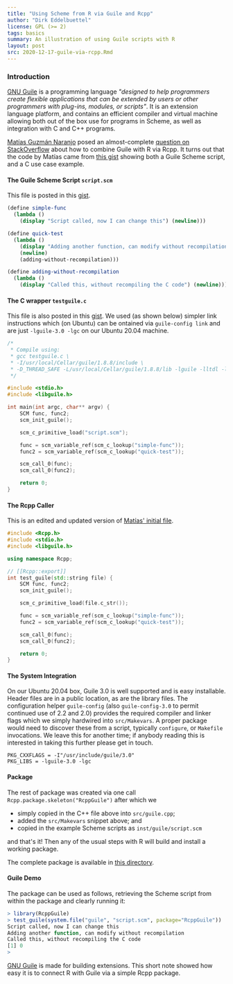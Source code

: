 ```yaml
---
title: "Using Scheme from R via Guile and Rcpp"
author: "Dirk Eddelbuettel"
license: GPL (>= 2)
tags: basics
summary: An illustration of using Guile scripts with R
layout: post
src: 2020-12-17-guile-via-rcpp.Rmd
---
```




### Introduction

[GNU Guile](https://www.gnu.org/software/guile/) is a programming language _"designed to help
programmers create flexible applications that can be extended by users or other programmers with
plug-ins, modules, or scripts"_. It is an extension language platform, and contains an efficient
compiler and virtual machine allowing both out of the box use for programs in Scheme, as well as
integration with C and C++ programs.

[Matías Guzmán Naranjo](https://mguzmann89.gitlab.io/) posed an almost-complete [question on
StackOverflow](https://stackoverflow.com/questions/65340724/linking-guile-to-rcpp) about how to
combine Guile with R via Rcpp. It turns out that the code by Matías came from [this
gist](https://gist.github.com/ncweinhold/9724254) showing both a Guile Scheme script, and a C
use case example.

#### The Guile Scheme Script `script.scm`

This file is posted in this [gist](https://gist.github.com/ncweinhold/9724254).

```scheme
(define simple-func
  (lambda ()
    (display "Script called, now I can change this") (newline)))

(define quick-test
  (lambda ()
    (display "Adding another function, can modify without recompilation") 
    (newline)
    (adding-without-recompilation)))

(define adding-without-recompilation
  (lambda ()
    (display "Called this, without recompiling the C code") (newline)))
```

#### The C wrapper `testguile.c`

This file is also posted in this [gist](https://gist.github.com/ncweinhold/9724254). We used (as
shown below) simpler link instructions which (on Ubuntu) can be ontained via `guile-config link` and
are just `-lguile-3.0 -lgc` on our Ubuntu 20.04 machine.


```c
/*
 * Compile using: 
 * gcc testguile.c \
 * -I/usr/local/Cellar/guile/1.8.8/include \
 * -D_THREAD_SAFE -L/usr/local/Cellar/guile/1.8.8/lib -lguile -lltdl -lgmp -lm -lltdl -o testguile
 */

#include <stdio.h>
#include <libguile.h>

int main(int argc, char** argv) {
    SCM func, func2;
    scm_init_guile();

    scm_c_primitive_load("script.scm");

    func = scm_variable_ref(scm_c_lookup("simple-func"));
    func2 = scm_variable_ref(scm_c_lookup("quick-test"));

    scm_call_0(func);
    scm_call_0(func2);

    return 0;
}
```

#### The Rcpp Caller 

This is an edited and updated version of [Matías' initial
file](https://stackoverflow.com/questions/65340724/linking-guile-to-rcpp).

```c++
#include <Rcpp.h>
#include <stdio.h>
#include <libguile.h>

using namespace Rcpp;

// [[Rcpp::export]]
int test_guile(std::string file) {
    SCM func, func2;
    scm_init_guile();

    scm_c_primitive_load(file.c_str());

    func = scm_variable_ref(scm_c_lookup("simple-func"));
    func2 = scm_variable_ref(scm_c_lookup("quick-test"));

    scm_call_0(func);
    scm_call_0(func2);

    return 0;
}
```

#### The System Integration

On our Ubuntu 20.04 box, Guile 3.0 is well supported and is easy installable. Header files are in a
public location, as are the library files.  The configuration helper `guile-config` (also
`guile-config-3.0` to permit continued use of 2.2 and 2.0) provides the required compiler and linker
flags which we simply hardwired into `src/Makevars`.  A proper package would need to discover these
from a script, typically `configure`, or `Makefile` invocations.  We leave this for another time; if
anybody reading this is interested in taking this further please get in touch.

```make
PKG_CXXFLAGS = -I"/usr/include/guile/3.0"
PKG_LIBS = -lguile-3.0 -lgc
```

#### Package

The rest of package was created via one call `Rcpp.package.skeleton("RcppGuile")` after which we
- simply copied in the C++ file above into `src/guile.cpp`;
- added the `src/Makevars` snippet above; and
- copied in the example Scheme scripts as `inst/guile/script.scm`

and that's it!  Then any of the usual steps with R will build and install a working package.

The complete package is available in [this
directory](https://github.com/eddelbuettel/stackoverflow/tree/master/65340724/RcppGuile).

#### Guile Demo

The package can be used as follows, retrieving the Scheme script from within the package and clearly
running it:

```r
> library(RcppGuile)
> test_guile(system.file("guile", "script.scm", package="RcppGuile"))
Script called, now I can change this
Adding another function, can modify without recompilation
Called this, without recompiling the C code
[1] 0
> 
```

[GNU Guile](https://www.gnu.org/software/guile/) is made for building extensions. This short note
showed how easy it is to connect R with Guile via a simple Rcpp package.
